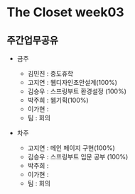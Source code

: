 # The Closet week03
## 주간업무공유

- 금주
   - 김민진 : 중도휴학
   - 고지연 : 웹디자인초안설계(100%)
   - 김승우 : 스프링부트 환경설정 (100%)
   - 박주희 : 웹기획(100%)
   - 이가현 : 
   - 팀 : 회의

- 차주
  - 고지연 : 메인 페이지 구현(100%)
  - 김승우 : 스프링부트 입문 공부 (100%)
  - 박주희 : 
  - 이가현 :
  - 팀 : 회의

